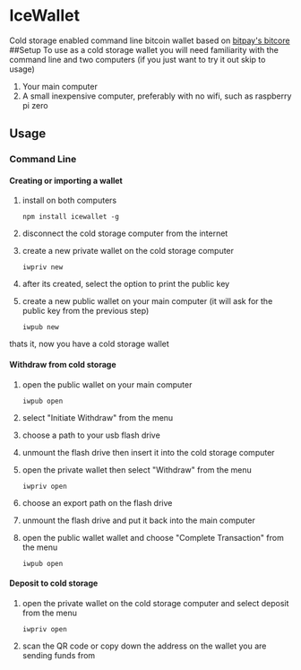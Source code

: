 # IceWallet
Cold storage enabled command line bitcoin wallet based on [bitpay's bitcore](https://github.com/bitpay/bitcore-lib)
##Setup
To use as a cold storage wallet you will need familiarity with the command line and two computers (if you just want to try it out skip to usage)

1. Your main computer
2. A small inexpensive computer, preferably with no wifi, such as raspberry pi zero

## Usage
### Command Line
#### Creating or importing a wallet
1. install on both computers

    `npm install icewallet -g`

2. disconnect the cold storage computer from the internet

3. create a new private wallet on the cold storage computer

    `iwpriv new`

4. after its created, select the option to print the public key

5. create a new public wallet on your main computer (it will ask for the public key from the previous step)

    `iwpub new`

thats it, now you have a cold storage wallet
#### Withdraw from cold storage
1. open the public wallet on your main computer

    `iwpub open`

2. select "Initiate Withdraw" from the menu
3. choose a path to your usb flash drive
4. unmount the flash drive then insert it into the cold storage computer
5. open the private wallet then select "Withdraw" from the menu

    `iwpriv open`

6. choose an export path on the flash drive
7. unmount the flash drive and put it back into the main computer
8. open the public wallet wallet and choose "Complete Transaction" from the menu

    `iwpub open`

#### Deposit to cold storage
1. open the private wallet on the cold storage computer and select deposit from the menu

    `iwpriv open`

2. scan the QR code or copy down the address on the wallet you are sending funds from 
